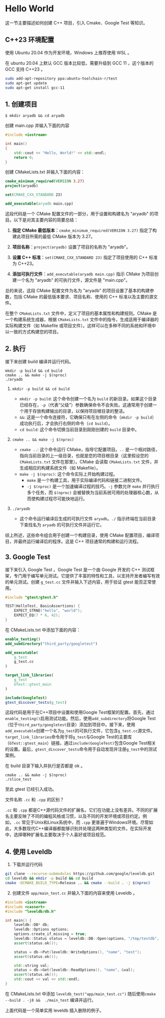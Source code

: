 # Hello World

这一节主要描述如何创建 C++ 项目，引入 Cmake、Google Test 等知识。

## C++23 环境配置

使用 Ubuntu 20.04 作为开发环境，Windows 上推荐使用 WSL 。

在 ubuntu 20.04 上默认 GCC 版本比较低，需要升级到 GCC 11 ，这个版本的 GCC 支持 C++23 。

```sh
sudo add-apt-repository ppa:ubuntu-toolchain-r/test
sudo apt-get update
sudo apt-get install gcc-11
```

## 1. 创建项目

```shell
$ mkdir aryadb && cd aryadb
```

创建 main.cpp 并输入下面的内容

```c++
#include <iostream>

int main()
{
    std::cout << "Hello, World!" << std::endl;
    return 0;
}
```

创建 CMakeLists.txt 并输入下面的内容：

```cmake
cmake_minimum_required(VERSION 3.27)
project(aryadb)

set(CMAKE_CXX_STANDARD 23)

add_executable(aryadb main.cpp)
```

这段代码是一个 CMake 配置文件的一部分，用于设置和构建名为 "aryadb" 的项目。以下是对其主要内容的简要总结：

1. **指定 CMake 最低版本**：`cmake_minimum_required(VERSION 3.27)` 指定了构建此项目所需的最低 CMake 版本为 3.27。

2. **项目名称**：`project(aryadb)` 设置了项目的名称为 "aryadb"。

3. **设置 C++ 标准**：`set(CMAKE_CXX_STANDARD 23)` 指定了项目使用的 C++ 标准为 C++23。

4. **添加可执行文件**：`add_executable(aryadb main.cpp)` 指示 CMake 为项目创建一个名为 "aryadb" 的可执行文件，源文件是 "main.cpp"。

总的来说，这段 CMake 配置文件为名为 "aryadb" 的项目设置了基本的构建参数，包括 CMake 的最低版本要求、项目名称、使用的 C++ 标准以及主要的源文件。

在整个 `CMakeLists.txt` 文件中，定义了项目的基本属性和构建规则。CMake 是一个构建系统生成器，根据 `CMakeLists.txt` 文件中的指令，生成适用于编译器的实际构建文件（如 Makefile 或项目文件）。这样可以在多种不同的系统和环境中以一致的方式构建您的项目。

## 2. 执行

接下来创建 build 编译并运行代码。

```shell
mkdir -p build && cd build
cmake .. && make -j $(nproc) 
./aryadb
```

1. `mkdir -p build && cd build`
   - `mkdir -p build`: 这个命令创建一个名为 `build` 的新目录。如果这个目录已经存在，`-p`（代表“父级”）参数确保命令不会失败。这通常用于创建一个用于存放构建输出的目录，以保持项目根目录的整洁。
   - `&&`: 这是一个命令连接符，它确保只有在左侧的命令（`mkdir -p build`）成功执行后，才会执行右侧的命令（`cd build`）。
   - `cd build`: 这个命令切换当前目录到刚刚创建的 `build` 目录中。

2. `cmake .. && make -j $(nproc)`
   - `cmake ..`: 这个命令运行 CMake，指导它配置项目。`..` 是一个相对路径，指向当前目录的上一级目录，也就是您的项目根目录（这里假设您的 `CMakeLists.txt` 文件在那里）。CMake 会读取 `CMakeLists.txt` 文件，并生成相应的构建系统文件（如 Makefile）。
   - `make -j $(nproc)`: 这个命令实际上开始构建过程。
      - `make` 是一个构建工具，用于实际编译代码和链接二进制文件。
      - `-j $(nproc)` 是一个加速编译过程的技巧。`-j` 参数允许 `make` 并行执行多个任务，而 `$(nproc)` 会被替换为当前系统可用的处理器核心数，从而使构建过程尽可能快地运行。

3. `./aryadb`
   - 这个命令运行编译后生成的可执行文件 `aryadb`。`./` 指示终端在当前目录下查找名为 `aryadb` 的可执行文件并运行它。

综上所述，这些命令组合用于创建一个构建目录，使用 CMake 配置项目，编译项目，并最终运行编译后的程序。这是 C++ 项目通常的构建和运行流程。


## 3. Google Test

接下来引入 Google Test 。Google Test 是一个由 Google 开发的 C++ 测试框架，专门用于编写单元测试。它提供了丰富的特性和工具，以支持开发者编写有效的单元测试。创建 `g_test.cc` 文件并输入下述内容，用于验证 gtest 能否正常使用。

```c++
#include "gtest/gtest.h"

TEST(HelloTest, BasicAssertions) {
    EXPECT_STRNE("hello", "world");
    EXPECT_EQ(7 * 6, 42);
}
```

在 CMakeLists.txt 中添加下面的内容：

```cmake
enable_testing()
add_subdirectory("third_party/googletest")

add_executable(
    g_test
    g_test.cc
)

target_link_libraries(
    g_test
    GTest::gtest_main
)

include(GoogleTest)
gtest_discover_tests(g_test)
```

这段代码是用于在C++项目中设置和使用Google Test框架的配置。首先，通过`enable_testing()`启用测试功能。然后，使用`add_subdirectory`将Google Test（位于`third_party/googletest`目录）添加到项目中。接下来，使用`add_executable`创建一个名为`g_test`的可执行文件，它包含`g_test.cc`源文件。`target_link_libraries`命令用于将`g_test`与Google Test的主要库（`GTest::gtest_main`）链接。通过`include(GoogleTest)`包含Google Test相关的设置。最后，`gtest_discover_tests`命令用于自动发现并注册`g_test`中的测试案例。

在 build 目录下输入并执行是否都是 ok 。

```shell
cmake .. && make -j $(nproc) 
./slice_test
```

至此 gtest 已经引入成功。

文件名称 `.cc` 和 `.cpp` 的区别？

`.cc` 和 `.cpp` 都是C++源代码文件的扩展名，它们在功能上没有差异。不同的扩展名主要反映了不同的编程风格或习惯，以及不同的开发环境或项目约定。例如，`.cc` 常见于Unix和Linux系统中，而 `.cpp` 更普遍于Windows环境。尽管如此，大多数现代C++编译器都能够识别并处理这两种类型的文件。在实际开发中，选择哪种扩展名主要取决于个人喜好或项目规范。


## 4. 使用 Leveldb

1. 下载并运行代码

```bash
git clone --recurse-submodules https://github.com/google/leveldb.git
cd leveldb && mkdir -p build && cd build
cmake -DCMAKE_BUILD_TYPE=Release .. && cmake --build . -j $(nproc)
```

2. 创建文件 `app/main_test.cc` 并输入下面的内容来使用 Leveldb 。

```cpp
#include <iostream>
#include <cassert>
#include "leveldb/db.h"

int main() {
    leveldb::DB* db;
    leveldb::Options options;
    options.create_if_missing = true;
    leveldb::Status status = leveldb::DB::Open(options, "/tmp/testdb", &db);
    assert(status.ok());

	status = db->Put(leveldb::WriteOptions(), "name", "test");
    assert(status.ok());

    std::string val;
    status = db->Get(leveldb::ReadOptions(), "name", &val);
    assert(status.ok());
    std::cout << val << std::endl;    
}
```

在 CMakeLists.txt 中添加 `leveldb_test("app/main_test.cc")` 随后使用`cmake --build . -j8 &&  ./main_test` 编译并运行。

上面代码是一个简单实用 leveldb 插入删除的例子。